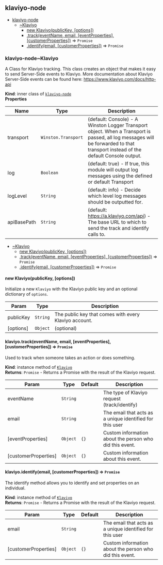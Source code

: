<a name="module_klaviyo-node"></a>

## klaviyo-node

* [klaviyo-node](#module_klaviyo-node)
    * [~Klaviyo](#module_klaviyo-node..Klaviyo)
        * [new Klaviyo(publicKey, [options])](#new_module_klaviyo-node..Klaviyo_new)
        * [.track(eventName, email, [eventProperties], [customerProperties])](#module_klaviyo-node..Klaviyo+track) ⇒ <code>Promise</code>
        * [.identify(email, [customerProperties])](#module_klaviyo-node..Klaviyo+identify) ⇒ <code>Promise</code>

<a name="module_klaviyo-node..Klaviyo"></a>

### klaviyo-node~Klaviyo
A Class for Klaviyo tracking. This class creates an object that
makes it easy to send Server-Side events to Klaviyo. More
documentation about Klaviyo Server-Side events can be found
here: https://www.klaviyo.com/docs/http-api

**Kind**: inner class of [<code>klaviyo-node</code>](#module_klaviyo-node)  
**Properties**

| Name | Type | Description |
| --- | --- | --- |
| transport | <code>Winston.Transport</code> | (default: Console) - A       Winston Logger Transport object. When a Transport is passed, all       log messages will be forwarded to that transport instead of the       default Console output. |
| log | <code>Boolean</code> | (default: true) - If true, this module       will output log messages using the defined or default Transport |
| logLevel | <code>String</code> | (default: info) - Decide which level       log messages should be outputted for. |
| apiBasePath | <code>String</code> | (default: https://a.klaviyo.com/api) -       The base URL to which to send the track and identify calls to. |


* [~Klaviyo](#module_klaviyo-node..Klaviyo)
    * [new Klaviyo(publicKey, [options])](#new_module_klaviyo-node..Klaviyo_new)
    * [.track(eventName, email, [eventProperties], [customerProperties])](#module_klaviyo-node..Klaviyo+track) ⇒ <code>Promise</code>
    * [.identify(email, [customerProperties])](#module_klaviyo-node..Klaviyo+identify) ⇒ <code>Promise</code>

<a name="new_module_klaviyo-node..Klaviyo_new"></a>

#### new Klaviyo(publicKey, [options])
Initialize a new `Klaviyo` with the Klaviyo public key and an
optional dictionary of `options`.


| Param | Type | Description |
| --- | --- | --- |
| publicKey | <code>String</code> | The public key that comes with every Klaviyo account. |
| [options] | <code>Object</code> | (optional) |

<a name="module_klaviyo-node..Klaviyo+track"></a>

#### klaviyo.track(eventName, email, [eventProperties], [customerProperties]) ⇒ <code>Promise</code>
Used to track when someone takes an action or does something.

**Kind**: instance method of [<code>Klaviyo</code>](#module_klaviyo-node..Klaviyo)  
**Returns**: <code>Promise</code> - Returns a Promise with the result of the Klaviyo
    request.  

| Param | Type | Default | Description |
| --- | --- | --- | --- |
| eventName | <code>String</code> |  | The type of Klaviyo request (track/identify) |
| email | <code>String</code> |  | The email that acts as a unique identified     for this user |
| [eventProperties] | <code>Object</code> | <code>{}</code> | Custom information about the person who did this event. |
| [customerProperties] | <code>Object</code> | <code>{}</code> | Custom information about this     event. |

<a name="module_klaviyo-node..Klaviyo+identify"></a>

#### klaviyo.identify(email, [customerProperties]) ⇒ <code>Promise</code>
The identify method allows you to identify and set properties on
an individual.

**Kind**: instance method of [<code>Klaviyo</code>](#module_klaviyo-node..Klaviyo)  
**Returns**: <code>Promise</code> - Returns a Promise with the result of the Klaviyo
    request.  

| Param | Type | Default | Description |
| --- | --- | --- | --- |
| email | <code>String</code> |  | The email that acts as a unique identified     for this user |
| [customerProperties] | <code>Object</code> | <code>{}</code> | Custom information about     the person who did this event. |

